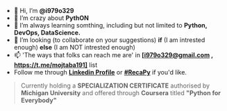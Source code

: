 - 👋 Hi, I’m **@i979o329**
- 👀 I’m crazy about **PythON**
- 🌱 I’m always learning somthing, including but not limited to **Python, DevOps, DataScience.**
- 💞️ I’m looking (to collaborate on your suggestions) **if** (I am intrested enough) **else** (I am NOT intrested enough)
- 📫 'The ways that folks can reach me are' in **[i979o329@gmail.com , https://t.me/mojtaba191]** list
- Follow me through **[Linkedin Profile](https://www.linkedin.com/in/i979o329/)** or **[#RecaPy](https://www.linkedin.com/search/results/all/?keywords=%23RecaPy&origin=GLOBAL_SEARCH_HEADER&sid=6pi)** if you'd like.
 >Currently holding a **SPECIALIZATION CERTIFICATE** authorised by **Michigan University** and offered through **Coursera** titled **"Python for Everybody"**
<!---
i979o329/i979o329 is a ✨ special ✨ repository because its `README.md` (this file) appears on your GitHub profile.
You can click the Preview link to take a look at your changes.
--->
